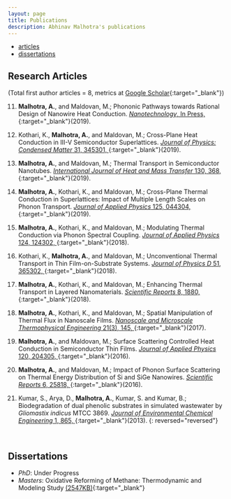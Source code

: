 ```yaml
---
layout: page
title: Publications
description: Abhinav Malhotra's publications
---
```


<div class="navbar">
    <div class="navbar-inner">
        <ul class="nav">
            <!-- <li><a href="#book">book</a></li> -->
            <li><a href="#articles">articles</a></li>
            <!-- <li><a href="#editorials">editorials</a></li> -->
            <!-- <li><a href="#letters">letters</a></li> -->
            <!-- <li><a href="#chapters">chapters</a></li> -->
            <!-- <li><a href="#techreports">tech reports</a></li> -->
            <li><a href="#thesis">dissertations</a></li>
        </ul>
    </div>
</div>


<!-- ### <a name="book"></a>book

**Broman KW**, Sen &#346; (2009) A Guide to QTL Mapping with R/qtl.  Springer, New York
[![Online complements](icons16/html-icon.png)](http://www.rqtl.org/book)
[![Amazon](icons16/amazon-icon.png)](https://www.amazon.com/gp/product/0387921249?ie=UTF8&tag=7210-20)
[![Springer](icons16/springer-icon.png)](http://www.springer.com/978-0-387-92124-2)
[![R/qtl](icons16/R-icon.png)](http://www.rqtl.org) -->

## <a name="articles"></a>Research Articles
(Total first author articles = 8, metrics at [Google
Scholar](https://scholar.google.com/citations?user=CUv1-V0AAAAJ&hl=en){:target="_blank"})

11. **Malhotra, A.**, and Maldovan, M.; Phononic Pathways towards Rational Design of Nanowire Heat Conduction. [*Nanotechnology*, In Press, ](https://iopscience.iop.org/article/10.1088/1361-6528/ab261d){:target="_blank"}(2019).  

10. Kothari, K., **Malhotra, A.**, and Maldovan, M.; Cross-Plane
Heat Conduction in III-V Semiconductor Superlattices. [*Journal of
Physics: Condensed Matter* 31, 345301, ](https://iopscience.iop.org/article/10.1088/1361-648X/ab2172){:target="_blank"}(2019).

9. **Malhotra, A.**, and Maldovan, M.; Thermal Transport in
Semiconductor Nanotubes. [*International Journal of Heat and Mass
Transfer* 130, 368,
](https://doi.org/10.1016/j.ijheatmasstransfer.2018.10.068){:target="_blank"}(2019).

8. **Malhotra, A.**, Kothari, K., and Maldovan, M.; Cross-Plane
Thermal Conduction in Superlattices: Impact of Multiple Length Scales on
Phonon Transport. [*Journal of Applied Physics* 125, 044304,
](https://doi.org/10.1063/1.5065904){:target="_blank"}(2019).

7. **Malhotra, A.**, Kothari, K., and Maldovan, M.; Modulating
Thermal Conduction via Phonon Spectral Coupling. [*Journal of Applied
Physics* 124, 124302, ](https://doi.org/10.1063/1.5038030){:target="_blank"}(2018).

6. Kothari, K., **Malhotra, A.**, and Maldovan, M.;
Unconventional Thermal Transport in Thin Film-on-Substrate Systems.
[*Journal of Physics D* 51, 365302,
](https://doi.org/10.1088/1361-6463/aad533){:target="_blank"}(2018).

5. **Malhotra, A.**, Kothari, K., and Maldovan, M.; Enhancing
Thermal Transport in Layered Nanomaterials. [*Scientific Reports* 8,
1880, ](https://doi.org/10.1038/s41598-018-20183-w){:target="_blank"}(2018).

4. **Malhotra, A.**, Kothari, K., and Maldovan, M.; Spatial
Manipulation of Thermal Flux in Nanoscale Films. [*Nanoscale and
Microscale Thermophysical Engineering* 21(3), 145,
](https://doi.org/10.1080/15567265.2017.1334724){:target="_blank"}(2017).

3. **Malhotra, A.**, and Maldovan, M.; Surface Scattering
Controlled Heat Conduction in Semiconductor Thin Films. [*Journal of
Applied Physics* 120, 204305,
](https://doi.org/10.1063/1.4968542){:target="_blank"}(2016).

2. **Malhotra, A.**, and Maldovan, M.; Impact of Phonon Surface
Scattering on Thermal Energy Distribution of Si and SiGe Nanowires.
[*Scientific Reports* 6, 25818,
](https://doi.org/10.1038/srep25818){:target="_blank"}(2016).

1. Kumar, S., Arya, D., **Malhotra, A.**, Kumar, S. and Kumar,
B.; Biodegradation of dual phenolic substrates in simulated wastewater
by *Gliomastix indicus* MTCC 3869.
[*Journal of Environmental Chemical Engineering* 1, 865,
](https://doi.org/10.1016/j.jece.2013.07.027){:target="_blank"}(2013).
{: reversed="reversed"}


<br/>

## <a name="thesis"></a>Dissertations

* _PhD_: Under Progress
* _Masters_: Oxidative Reforming of Methane: Thermodynamic and Modeling Study [(2547KB)](/assets/files/AM_masters_thesis.pdf){:target="_blank"}
<!-- **Broman KW** (1997) Identifying quantitative trait loci in
experimental crosses.  PhD dissertation, Department of Statistics,
University of California, Berkeley
[![Abstract](icons16/pubmed-icon.png)](https://www.biostat.wisc.edu/~kbroman/publications/thesis_abstract.html)
[![pdf (653k)](icons16/pdf-icon.png)](https://www.biostat.wisc.edu/~kbroman/publications/thesis.pdf) -->

